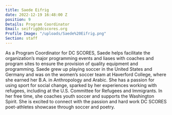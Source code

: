 ```yaml
---
title: Saede Eifrig
date: 2022-12-19 16:48:00 Z
position: 9
Details: Program Coordinator
Email: seifrig@dcscores.org
Profile Image: "/uploads/Saede%20Eifrig.png"
Section: staff
---
```


As a Program Coordinator for DC SCORES, Saede helps facilitate the organization’s major programming events and liases with coaches and program sites to ensure the provision of quality equipment and programming. Saede grew up playing soccer in the United States and Germany and was on the women’s soccer team at Haverford College, where she earned her B.A. in Anthropology and Arabic. She has a passion for using sport for social change, sparked by her experiences working with refugees, including at the U.S. Committee for Refugees and Immigrants. In her free time, she coaches youth soccer and supports the Washington Spirit. She is excited to connect with the passion and hard work DC SCORES poet-athletes showcase through soccer and poetry.